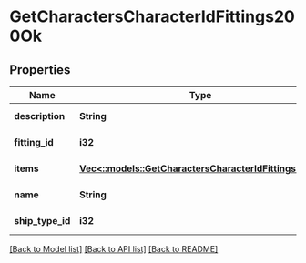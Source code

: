 # GetCharactersCharacterIdFittings200Ok

## Properties
Name | Type | Description | Notes
------------ | ------------- | ------------- | -------------
**description** | **String** | description string | [default to null]
**fitting_id** | **i32** | fitting_id integer | [default to null]
**items** | [**Vec<::models::GetCharactersCharacterIdFittingsItem>**](get_characters_character_id_fittings_item.md) | items array | [default to null]
**name** | **String** | name string | [default to null]
**ship_type_id** | **i32** | ship_type_id integer | [default to null]

[[Back to Model list]](../README.md#documentation-for-models) [[Back to API list]](../README.md#documentation-for-api-endpoints) [[Back to README]](../README.md)


